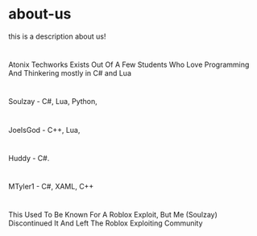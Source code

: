# about-us
this is a description about us!
# 
Atonix Techworks Exists Out Of A Few Students Who Love Programming And Thinkering mostly in C# and Lua
# 
Soulzay - C#, Lua, Python,
# 
JoeIsGod - C++, Lua,
# 
Huddy - C#.
#
MTyler1 - C#, XAML, C++
#
This Used To Be Known For A Roblox Exploit, But Me (Soulzay) Discontinued It And Left The Roblox Exploiting Community
